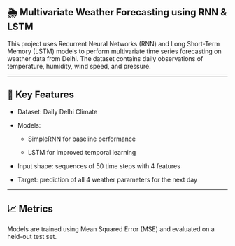 ## 🌦️ Multivariate Weather Forecasting using RNN & LSTM
This project uses Recurrent Neural Networks (RNN) and Long Short-Term Memory (LSTM) models to perform multivariate time series forecasting on weather data from Delhi. The dataset contains daily observations of temperature, humidity, wind speed, and pressure.

---

## 📌 Key Features
- Dataset: Daily Delhi Climate

- Models:

  - SimpleRNN for baseline performance

  - LSTM for improved temporal learning

- Input shape: sequences of 50 time steps with 4 features

- Target: prediction of all 4 weather parameters for the next day

---

## 📈 Metrics
Models are trained using Mean Squared Error (MSE) and evaluated on a held-out test set.
